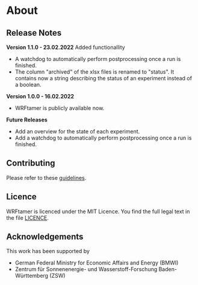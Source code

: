 # About

## Release Notes

**Version 1.1.0 - 23.02.2022**
Added functionallity
- A watchdog to automatically perform postprocessing once a run is finished.
- The column "archived" of the xlsx files is renamed to "status". It contains now a string describing the status
of an experiment instead of a boolean.

**Version 1.0.0 - 16.02.2022**

- WRFtamer is publicly available now.

**Future Releases**

- Add an overview for the state of each experiment.
- Add a watchdog to automatically perform postprocessing once a run is finished.

<!--
- Should the EXP_NAME.yaml file be deleted once wt create has been executed? Afte all, the 
  configure.yaml file is here anyway, and I don't want to cause confusion. Furthermore, the .yaml files
  may pile up.
- remove link_grib from list of essential files? We have replaced the file with a python version, that is more dynamic. (works for GRIBFILE_XXXX.
-->

## Contributing

Please refer to these [guidelines](https://github.com/os-simopt/WRFtamer/blob/main/CONTRIBUTING.md).

## Licence

WRFtamer is licenced under the MIT Licence. You find the full legal text in the file 
[LICENCE](https://github.com/os-simopt/WRFtamer/blob/main/LICENCE).

## Acknowledgements

This work has been supported by
- German Federal Ministry for Economic Affairs and Energy (BMWI)
- Zentrum für Sonnenenergie- und Wasserstoff-Forschung Baden-Württemberg (ZSW)
